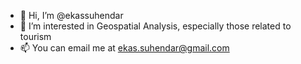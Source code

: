 - 👋 Hi, I’m @ekassuhendar
- 👀 I’m interested in Geospatial Analysis, especially those related to tourism
- 📫 You can email me at ekas.suhendar@gmail.com

<!---
ekassuhendar/ekassuhendar is a ✨ special ✨ repository because its `README.md` (this file) appears on your GitHub profile.
You can click the Preview link to take a look at your changes.
--->

